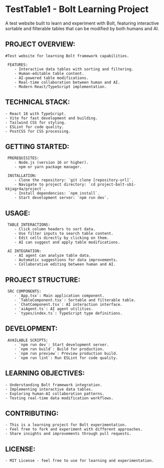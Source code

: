 # TestTable1 - Bolt Learning Project

A test website built to learn and experiment with Bolt, featuring interactive sortable and filterable tables that can be modified by both humans and AI.

## PROJECT OVERVIEW:
    #Test website for learning Bolt framework capabilities.
    
     FEATURES:
        - Interactive data tables with sorting and filtering.
        - Human-editable table content.
        - AI-powered table modifications.
        - Real-time collaboration between human and AI.
        - Modern React/TypeScript implementation.

## TECHNICAL STACK:
    - React 18 with TypeScript.
    - Vite for fast development and building.
    - Tailwind CSS for styling.
    - ESLint for code quality.
    - PostCSS for CSS processing.

## GETTING STARTED:
    
     PREREQUISITES:
        - Node.js (version 16 or higher).
        - npm or yarn package manager.

     INSTALLATION:
        - Clone the repository: `git clone [repository-url]`.
        - Navigate to project directory: `cd project-bolt-sb1-kkjagr4a/project`.
        - Install dependencies: `npm install`.
        - Start development server: `npm run dev`.

## USAGE:
    
     TABLE INTERACTIONS:
        - Click column headers to sort data.
        - Use filter inputs to search table content.
        - Edit cells directly by clicking on them.
        - AI can suggest and apply table modifications.

     AI INTEGRATION:
        - AI agent can analyze table data.
        - Automatic suggestions for data improvements.
        - Collaborative editing between human and AI.

## PROJECT STRUCTURE:
    
     SRC COMPONENTS:
        - `App.tsx`: Main application component.
        - `TableComponent.tsx`: Sortable and filterable table.
        - `ChatComponent.tsx`: AI interaction interface.
        - `aiAgent.ts`: AI agent utilities.
        - `types/index.ts`: TypeScript type definitions.

## DEVELOPMENT:
    
     AVAILABLE SCRIPTS:
        - `npm run dev`: Start development server.
        - `npm run build`: Build for production.
        - `npm run preview`: Preview production build.
        - `npm run lint`: Run ESLint for code quality.

## LEARNING OBJECTIVES:
    - Understanding Bolt framework integration.
    - Implementing interactive data tables.
    - Exploring human-AI collaboration patterns.
    - Testing real-time data modification workflows.

## CONTRIBUTING:
    - This is a learning project for Bolt experimentation.
    - Feel free to fork and experiment with different approaches.
    - Share insights and improvements through pull requests.

## LICENSE:
    - MIT License - feel free to use for learning and experimentation. 
